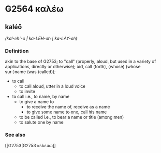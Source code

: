 # G2564 καλέω

## kaléō

_(kal-eh'-o | ka-LEH-oh | ka-LAY-oh)_

### Definition

akin to the base of G2753; to "call" (properly, aloud, but used in a variety of applications, directly or otherwise); bid, call (forth), (whose) (whose sur-)name (was (called)); 

- to call
  - to call aloud, utter in a loud voice
  - to invite
- to call i.e., to name, by name
  - to give a name to
    - to receive the name of, receive as a name
    - to give some name to one, call his name
  - to be called i.e., to bear a name or title (among men)
  - to salute one by name

### See also

[[G2753|G2753 κελεύω]]
